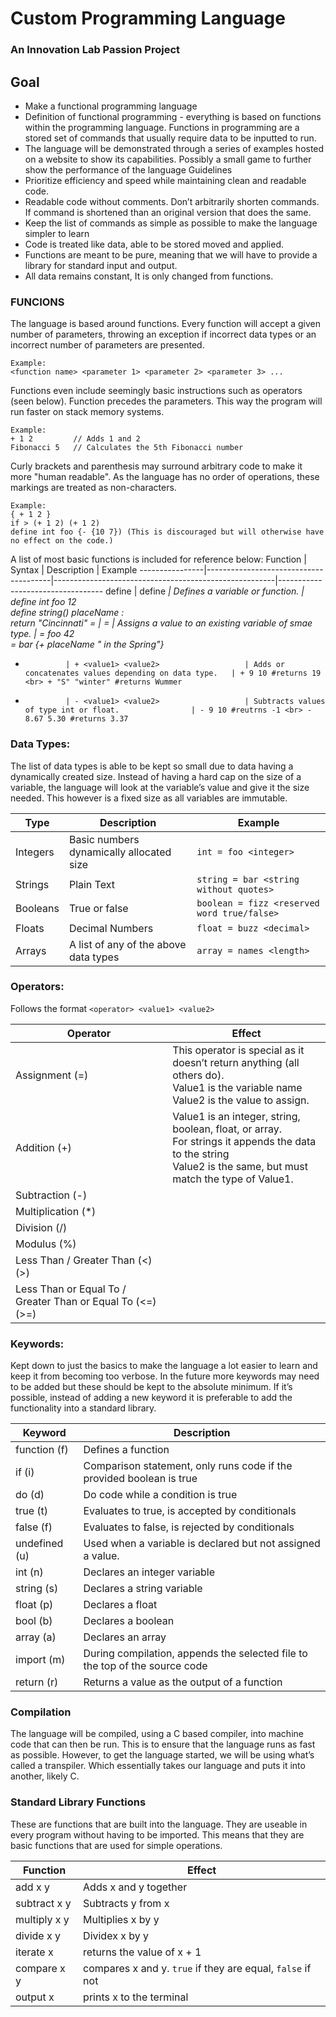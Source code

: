 # Custom Programming Language
### An Innovation Lab Passion Project
## Goal
* Make a functional programming language
* Definition of functional programming - everything is based on functions within the programming language. Functions in programming are a stored set of commands that usually require data  to be inputted to run.
* The language will be demonstrated through a series of examples hosted on a website to show its capabilities. Possibly a small game to further show the performance of the language
Guidelines
* Prioritize efficiency and speed while maintaining clean and readable code.
* Readable code without comments. Don’t arbitrarily shorten commands. If command is shortened than an original version that does the same.
* Keep the list of commands as simple as possible to make the language simpler to learn
* Code is treated like data, able to be stored moved and applied.
* Functions are meant to be pure, meaning that we will have to provide a library for standard input and output.
* All data remains constant, It is only changed from functions.

### FUNCIONS
The language is based around functions. Every function will accept a given number of parameters,
throwing an exception if incorrect data types or an incorrect number of parameters are presented.

```
Example:
<function name> <parameter 1> <parameter 2> <parameter 3> ...
```
Functions even include seemingly basic instructions such as operators (seen below).
Function precedes the parameters. This way the program will run faster on stack memory systems.
```
Example:
+ 1 2         // Adds 1 and 2
Fibonacci 5   // Calculates the 5th Fibonacci number
```
        
Curly brackets and parenthesis may surround arbitrary code to make it more "human readable".
As the language has no order of operations, these markings are treated as non-characters.
```
Example:
{ + 1 2 }
if > (+ 1 2) (+ 1 2)
define int foo {- {10 7}) (This is discouraged but will otherwise have no effect on the code.)
```

A list of most basic functions is included for reference below:
Function		| Syntax								| Description											| Example
----------------|---------------------------------------|-------------------------------------------------------|----------------------------------
 define			| define <type> <var> <value>			| Defines a variable or function.						| define int foo 12 <br> define string() placeName : <br>     return "Cincinnati"
 =				| = <var> <value>						| Assigns a value to an existing variable of smae type.	| = foo 42 <br> = bar {+ placeName " in the Spring"}
 +				| + <value1> <value2>					| Adds or concatenates values depending on data type.	| + 9 10 #returns 19 <br> + "S" "winter" #returns Wummer
 -				| - <value1> <value2>					| Subtracts values of type int or float.				| - 9 10 #reutrns -1 <br> - 8.67 5.30 #returns 3.37

### Data Types:
The list of data types is able to be kept so small due to data having a dynamically created size. Instead of having a hard cap on the size of a variable, the language will look at the variable’s value and give it the size needed. This however is a fixed size as all variables are immutable.

Type     | Description                                |Example
---------|--------------------------------------------|-----------------------------------------
Integers | Basic numbers dynamically allocated size   | `int = foo <integer>`
Strings  | Plain Text                                 | `string = bar <string without quotes>`
Booleans | True or false                              | `boolean = fizz <reserved word true/false>`
Floats   | Decimal Numbers                            | `float = buzz <decimal>`
Arrays   | A list of any of the above data types      | `array = names <length>`

### Operators:
   Follows the format
   `<operator> <value1> <value2>`
   
Operator                                                    | Effect
------------------------------------------------------------|---------------------------------------------------
Assignment (=)                                              | This operator is special as it doesn’t return anything (all others do).<br>Value1 is the variable name<br>Value2 is the value to assign.
Addition (+)                                                |Value1 is an integer, string, boolean, float, or array.<br>For strings it appends the data to the string<br>Value2 is the same, but must match the type of Value1.
Subtraction (-)                                             |
Multiplication (*)                                          |
Division (/)                                                |
Modulus (%)                                                 |
Less Than / Greater Than (<) (>)                            |
Less Than or Equal To / Greater Than or Equal To (<=) (>=)  |
### Keywords:
Kept down to just the basics to make the language a lot easier to learn and keep it from becoming too verbose. In the future more keywords may need to be added but these should be kept to the absolute minimum. If it’s possible, instead of adding a new keyword it is preferable to add the functionality into a standard library. 

Keyword       | Description
--------------|-------------------------------------------------
function (f)  | Defines a function
if (i)        | Comparison statement, only runs code if the provided boolean is true
do (d)        | Do code while a condition is true
true (t)      | Evaluates to true, is accepted by conditionals
false (f)     | Evaluates to false, is rejected by conditionals
undefined (u) | Used when a variable is declared but not assigned a value.
int (n)       | Declares an integer variable
string (s)    | Declares a string variable
float (p)     | Declares a float
bool (b)      | Declares a boolean
array (a)     | Declares an array
import (m)    | During compilation, appends the selected file to the top of the source code
return (r)    | Returns a value as the output of a function

### Compilation
The language will be compiled, using a C based compiler, into machine code that can then be run. This is to ensure that the language runs as fast as possible. However, to get the language started, we will be using what’s called a transpiler. Which essentially takes our language and puts it into another, likely C. 

### Standard Library Functions
These are functions that are built into the language. They are useable in every program without having to be imported. This means that they are basic functions that are used for simple operations.

Function          | Effect
------------------|------------------------------------------
add x y           | Adds x and y together
subtract x y      | Subtracts y from x
multiply x y      | Multiplies x by y
divide x y        | Dividex x by y
iterate x         | returns the value of x + 1
compare x y       | compares x and y. `true` if they are equal, `false` if not
output x          | prints x to the terminal







